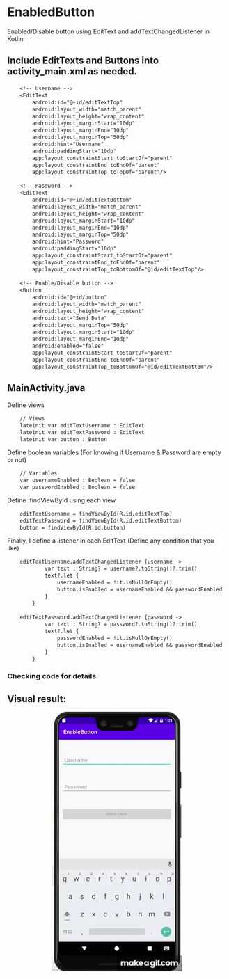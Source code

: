 # EnabledButton
Enabled/Disable button using EditText and addTextChangedListener in Kotlin


## Include EditTexts and Buttons into activity_main.xml as needed.

```
    <!-- Username -->
    <EditText
        android:id="@+id/editTextTop"
        android:layout_width="match_parent"
        android:layout_height="wrap_content"
        android:layout_marginStart="10dp"
        android:layout_marginEnd="10dp"
        android:layout_marginTop="50dp"
        android:hint="Username"
        android:paddingStart="10dp"
        app:layout_constraintStart_toStartOf="parent"
        app:layout_constraintEnd_toEndOf="parent"
        app:layout_constraintTop_toTopOf="parent"/>

    <!-- Password -->
    <EditText
        android:id="@+id/editTextBottom"
        android:layout_width="match_parent"
        android:layout_height="wrap_content"
        android:layout_marginStart="10dp"
        android:layout_marginEnd="10dp"
        android:layout_marginTop="50dp"
        android:hint="Password"
        android:paddingStart="10dp"
        app:layout_constraintStart_toStartOf="parent"
        app:layout_constraintEnd_toEndOf="parent"
        app:layout_constraintTop_toBottomOf="@id/editTextTop"/>

    <!-- Enable/Disable button -->
    <Button
        android:id="@+id/button"
        android:layout_width="match_parent"
        android:layout_height="wrap_content"
        android:text="Send Data"
        android:layout_marginTop="50dp"
        android:layout_marginStart="10dp"
        android:layout_marginEnd="10dp"
        android:enabled="false"
        app:layout_constraintStart_toStartOf="parent"
        app:layout_constraintEnd_toEndOf="parent"
        app:layout_constraintTop_toBottomOf="@id/editTextBottom"/>
```

## MainActivity.java

Define views

```
    // Views
    lateinit var editTextUsername : EditText
    lateinit var editTextPassword : EditText
    lateinit var button : Button
```

Define boolean variables (For knowing if Username & Password are empty or not)

```
    // Variables
    var usernameEnabled : Boolean = false
    var passwordEnabled : Boolean = false
```

Define .findViewById using each view

```
    editTextUsername = findViewById(R.id.editTextTop)
    editTextPassword = findViewById(R.id.editTextBottom)
    button = findViewById(R.id.button)
```

Finally, I define a listener in each EditText (Define any condition that you like)

```
    editTextUsername.addTextChangedListener {username ->
            var text : String? = username?.toString()?.trim()
            text?.let {
                usernameEnabled = !it.isNullOrEmpty()
                button.isEnabled = usernameEnabled && passwordEnabled
            }
        }
        
    editTextPassword.addTextChangedListener {password ->
            var text : String? = password?.toString()?.trim()
            text?.let {
                passwordEnabled = !it.isNullOrEmpty()
                button.isEnabled = usernameEnabled && passwordEnabled
            }
        }
```

### Checking code for details.

## Visual result:
<p align = "center">
<img src="/images/01.gif" width="300">
</p>
